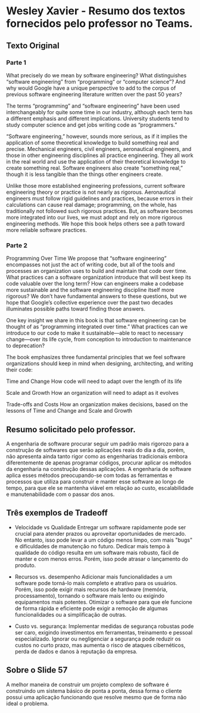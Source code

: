 ﻿# Wesley Xavier - Resumo dos textos fornecidos pelo professor no Teams.
## Texto Original

### Parte 1

What precisely do we mean by software engineering? What distinguishes “software engineering” from “programming” or “computer science”? And why would Google have a unique perspective to add to the corpus of previous software engineering literature written over the past 50 years?
 
The terms “programming” and “software engineering” have been used interchangeably for quite some time in our industry, although each term has a different emphasis and different implications. University students tend to study computer science and get jobs writing code as “programmers.”
 
“Software engineering,” however, sounds more serious, as if it implies the application of some theoretical knowledge to build something real and precise. Mechanical engineers, civil engineers, aeronautical engineers, and those in other engineering disciplines all practice engineering. They all work in the real world and use the application of their theoretical knowledge to create something real. Software engineers also create “something real,” though it is less tangible than the things other engineers create.
 
Unlike those more established engineering professions, current software engineering theory or practice is not nearly as rigorous. Aeronautical engineers must follow rigid guidelines and practices, because errors in their calculations can cause real damage; programming, on the whole, has traditionally not followed such rigorous practices. But, as software becomes more integrated into our lives, we must adopt and rely on more rigorous engineering methods. We hope this book helps others see a path toward more reliable software practices.

### Parte 2

Programming Over Time
We propose that “software engineering” encompasses not just the act of writing code, but all of the tools and processes an organization uses to build and maintain that code over time. What practices can a software organization introduce that will best keep its code valuable over the long term? How can engineers make a codebase more sustainable and the software engineering discipline itself more rigorous? We don’t have fundamental answers to these questions, but we hope that Google’s collective experience over the past two decades illuminates possible paths toward finding those answers.
 
One key insight we share in this book is that software engineering can be thought of as “programming integrated over time.” What practices can we introduce to our code to make it sustainable—able to react to necessary change—over its life cycle, from conception to introduction to maintenance to deprecation?
 
The book emphasizes three fundamental principles that we feel software organizations should keep in mind when designing, architecting, and writing their code:
 
Time and Change
How code will need to adapt over the length of its life
 
Scale and Growth
How an organization will need to adapt as it evolves
 
Trade-offs and Costs
How an organization makes decisions, based on the lessons of Time and Change and Scale and Growth

## Resumo solicitado pelo professor.

A engenharia de software procurar seguir um padrão mais rigorozo para a construção de softwares que serão aplicações reais do dia a dia, porém, não apresenta ainda tanto rigor como as engenharias tradicionais embora diferentemente de apenas programar códigos, procurar aplicar os métodos da engenharia na construção dessas aplicações.
A engenharia de software aplica esses métodos preocupando-se com todas as ferramentas e processos que utiliza para construir e manter esse software ao longo de tempo, para que ele se mantenha viável em relação ao custo, escalabilidade e manutenabilidade com o passar dos anos.

## Três exemplos de Tradeoff

- Velocidade vs Qualidade
Entregar um software rapidamente pode ser crucial para atender prazos ou aproveitar oportunidades de mercado. No entanto, isso pode levar a um código menos limpo, com mais "bugs" e dificuldades de manutenção no futuro.
Dedicar mais tempo à qualidade do código resulta em um software mais robusto, fácil de manter e com menos erros. Porém, isso pode atrasar o lançamento do produto.

- Recursos vs. desempenho
Adicionar mais funcionalidades a um software pode torná-lo mais completo e atrativo para os usuários. Porém, isso pode exigir mais recursos de hardware (memória, processamento), tornando o software mais lento ou exigindo equipamentos mais potentes.
Otimizar o software para que ele funcione de forma rápida e eficiente pode exigir a remoção de algumas funcionalidades ou a simplificação de outras.

- Custo vs. segurança:
Implementar medidas de segurança robustas pode ser caro, exigindo investimentos em ferramentas, treinamento e pessoal especializado.
Ignorar ou negligenciar a segurança pode reduzir os custos no curto prazo, mas aumenta o risco de ataques cibernéticos, perda de dados e danos à reputação da empresa.

## Sobre o Slide 57
A melhor maneira de construir um projeto complexo de software é construindo um sistema básico de ponta a ponta, dessa forma o cliente possui uma aplicação funcionando que resolve mesmo que de forma não ideal o problema.
